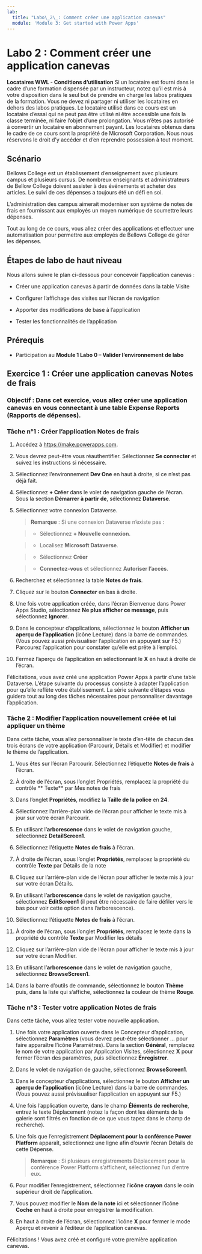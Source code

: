 ```yaml
---
lab:
  title: "Labo\_2\_: Comment créer une application canevas"
  module: 'Module 3: Get started with Power Apps'
---
```


# Labo 2 : Comment créer une application canevas

**Locataires WWL - Conditions d’utilisation** Si un locataire est fourni dans le cadre d’une formation dispensée par un instructeur, notez qu’il est mis à votre disposition dans le seul but de prendre en charge les labos pratiques de la formation. Vous ne devez ni partager ni utiliser les locataires en dehors des labos pratiques. Le locataire utilisé dans ce cours est un locataire d’essai qui ne peut pas être utilisé ni être accessible une fois la classe terminée, ni faire l’objet d’une prolongation. Vous n’êtes pas autorisé à convertir un locataire en abonnement payant. Les locataires obtenus dans le cadre de ce cours sont la propriété de Microsoft Corporation. Nous nous réservons le droit d’y accéder et d’en reprendre possession à tout moment. 

## Scénario

Bellows College est un établissement d’enseignement avec plusieurs campus et plusieurs cursus. De nombreux enseignants et administrateurs de Bellow College doivent assister à des événements et acheter des articles. Le suivi de ces dépenses a toujours été un défi en soi. 

L’administration des campus aimerait moderniser son système de notes de frais en fournissant aux employés un moyen numérique de soumettre leurs dépenses. 

Tout au long de ce cours, vous allez créer des applications et effectuer une automatisation pour permettre aux employés de Bellows College de gérer les dépenses. 


## Étapes de labo de haut niveau

Nous allons suivre le plan ci-dessous pour concevoir l’application canevas :

- Créer une application canevas à partir de données dans la table Visite

- Configurer l’affichage des visites sur l’écran de navigation

- Apporter des modifications de base à l’application

- Tester les fonctionnalités de l’application

## Prérequis

- Participation au **Module 1 Labo 0 – Valider l’environnement de labo**

## Exercice 1 : Créer une application canevas Notes de frais

### Objectif : Dans cet exercice, vous allez créer une application canevas en vous connectant à une table Expense Reports (Rapports de dépenses).

### Tâche n°1 : Créer l’application Notes de frais

1. Accédez à https://make.powerapps.com.

1. Vous devrez peut-être vous réauthentifier. Sélectionnez **Se connecter** et suivez les instructions si nécessaire.

1. Sélectionnez l’environnement **Dev One** en haut à droite, si ce n’est pas déjà fait.

1. Sélectionnez **+ Créer** dans le volet de navigation gauche de l’écran. Sous la section **Démarrer à partir de**, sélectionnez **Dataverse**.

1. Sélectionnez votre connexion Dataverse.

    >**Remarque** : Si une connexion Dataverse n’existe pas :

    >   - Sélectionnez **+ Nouvelle connexion**.

    >   - Localisez **Microsoft Dataverse**.

    >   - Sélectionnez **Créer**

    >   - **Connectez-vous** et sélectionnez **Autoriser l’accès**.

1. Recherchez et sélectionnez la table **Notes de frais**.

1. Cliquez sur le bouton **Connecter** en bas à droite.

1. Une fois votre application créée, dans l’écran Bienvenue dans Power Apps Studio, sélectionnez **Ne plus afficher ce message**, puis sélectionnez **Ignorer**.

1. Dans le concepteur d’applications, sélectionnez le bouton **Afficher un aperçu de l’application** (icône Lecture) dans la barre de commandes. (Vous pouvez aussi prévisualiser l’application en appuyant sur F5.) Parcourez l’application pour constater qu’elle est prête à l’emploi.

1. Fermez l’aperçu de l’application en sélectionnant le **X** en haut à droite de l’écran.

Félicitations, vous avez créé une application Power Apps à partir d’une table Dataverse. L’étape suivante du processus consiste à adapter l’application pour qu’elle reflète votre établissement. La série suivante d’étapes vous guidera tout au long des tâches nécessaires pour personnaliser davantage l’application.

### Tâche 2 : Modifier l’application nouvellement créée et lui appliquer un thème

Dans cette tâche, vous allez personnaliser le texte d’en-tête de chacun des trois écrans de votre application (Parcourir, Détails et Modifier) et modifier le thème de l’application.

1. Vous êtes sur l’écran Parcourir. Sélectionnez l’étiquette **Notes de frais** à l’écran.

1. À droite de l’écran, sous l’onglet Propriétés, remplacez la propriété du contrôle ** Texte** par Mes notes de frais

1. Dans l’onglet **Propriétés**, modifiez la **Taille de la police** en **24**.

1. Sélectionnez l’arrière-plan vide de l’écran pour afficher le texte mis à jour sur votre écran Parcourir.

1. En utilisant l’**arborescence** dans le volet de navigation gauche, sélectionnez **DetailScreen1**.

1. Sélectionnez l’étiquette **Notes de frais** à l’écran.

1. À droite de l’écran, sous l’onglet **Propriétés**, remplacez la propriété du contrôle **Texte** par Détails de la note

1. Cliquez sur l’arrière-plan vide de l’écran pour afficher le texte mis à jour sur votre écran Détails.

1. En utilisant l’**arborescence** dans le volet de navigation gauche, sélectionnez **EditScreen1** (il peut être nécessaire de faire défiler vers le bas pour voir cette option dans l’arborescence).

1. Sélectionnez l’étiquette **Notes de frais** à l’écran.

1. À droite de l’écran, sous l’onglet **Propriétés**, remplacez le texte dans la propriété du contrôle **Texte** par Modifier les détails

1. Cliquez sur l’arrière-plan vide de l’écran pour afficher le texte mis à jour sur votre écran Modifier.

1. En utilisant l’**arborescence** dans le volet de navigation gauche, sélectionnez **BrowseScreen1**.

1. Dans la barre d’outils de commande, sélectionnez le bouton **Thème** puis, dans la liste qui s’affiche, sélectionnez la couleur de thème **Rouge**.

### Tâche n°3 : Tester votre application Notes de frais

Dans cette tâche, vous allez tester votre nouvelle application.

1. Une fois votre application ouverte dans le Concepteur d’application, sélectionnez **Paramètres** (vous devrez peut-être sélectionner … pour faire apparaître l’icône Paramètres). Dans la section **Général**, remplacez le nom de votre application par Application Visites, sélectionnez **X** pour fermer l’écran des paramètres, puis sélectionnez **Enregistrer**.

1. Dans le volet de navigation de gauche, sélectionnez **BrowseScreen1**.

1. Dans le concepteur d’applications, sélectionnez le bouton **Afficher un aperçu de l’application** (icône Lecture) dans la barre de commandes. (Vous pouvez aussi prévisualiser l’application en appuyant sur F5.)

1. Une fois l’application ouverte, dans le champ **Éléments de recherche**, entrez le texte Déplacement (notez la façon dont les éléments de la galerie sont filtrés en fonction de ce que vous tapez dans le champ de recherche).

1. Une fois que l’enregistrement **Déplacement pour la conférence Power Platform** apparaît, sélectionnez une ligne afin d’ouvrir l’écran Détails de cette Dépense.
 
    >**Remarque** : Si plusieurs enregistrements Déplacement pour la conférence Power Platform s’affichent, sélectionnez l’un d’entre eux.

1. Pour modifier l’enregistrement, sélectionnez l’**icône crayon** dans le coin supérieur droit de l’application.

1. Vous pouvez modifier le **Nom de la note** ici et sélectionner l’icône **Coche** en haut à droite pour enregistrer la modification.

1. En haut à droite de l’écran, sélectionnez l’icône **X** pour fermer le mode Aperçu et revenir à l’éditeur de l’application canevas.

Félicitations ! Vous avez créé et configuré votre première application canevas.

 
